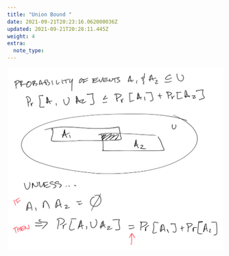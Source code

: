 ```yaml
---
title: "Union Bound "
date: 2021-09-21T20:23:16.062000036Z
updated: 2021-09-21T20:28:11.445Z
weight: 4
extra:
  note_type:  
---
```


![Drawing](Drawing_bin_preview.png)

